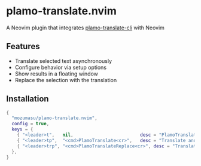 # plamo-translate.nvim

A Neovim plugin that integrates [plamo-translate-cli](https://github.com/pfnet/plamo-translate-cli) with Neovim

## Features

- Translate selected text asynchronously
- Configure behavior via setup options
- Show results in a floating window
- Replace the selection with the translation

## Installation

```lua
{
  "mozumasu/plamo-translate.nvim",
  config = true,
  keys = {
    { "<leader>t",   nil,                         desc = "PlamoTranslate" },
    { "<leader>tp",  "<cmd>PlamoTranslate<cr>",   desc = "Translate and show in floating window" },
    { "<leader>trp", "<cmd>PlamoTranslateReplace<cr>", desc = "Translate and replace selection" },
  },
}
